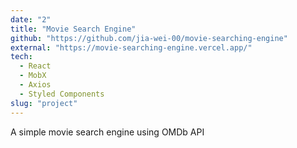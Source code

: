 ```yaml
---
date: "2"
title: "Movie Search Engine"
github: "https://github.com/jia-wei-00/movie-searching-engine"
external: "https://movie-searching-engine.vercel.app/"
tech:
  - React
  - MobX
  - Axios
  - Styled Components
slug: "project"
---
```


A simple movie search engine using OMDb API
